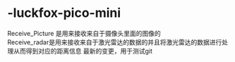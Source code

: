 # -luckfox-pico-mini
Receive_Picture 是用来接收来自于摄像头里面的图像的   
Receive_radar是用来接收来自于激光雷达的数据的并且将激光雷达的数据进行处理从而得到对应的距离信息 
最新的变更，用于测试git

